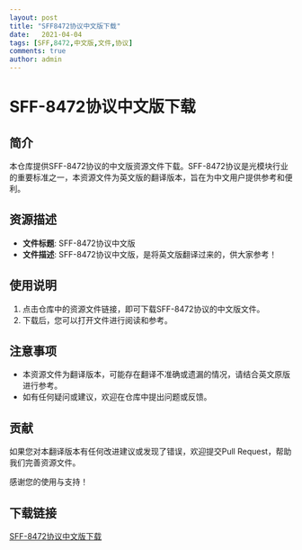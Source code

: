 ```yaml
---
layout: post
title: "SFF8472协议中文版下载"
date:   2021-04-04
tags: [SFF,8472,中文版,文件,协议]
comments: true
author: admin
---
```

# SFF-8472协议中文版下载

## 简介
本仓库提供SFF-8472协议的中文版资源文件下载。SFF-8472协议是光模块行业的重要标准之一，本资源文件为英文版的翻译版本，旨在为中文用户提供参考和便利。

## 资源描述
- **文件标题**: SFF-8472协议中文版
- **文件描述**: SFF-8472协议中文版，是将英文版翻译过来的，供大家参考！

## 使用说明
1. 点击仓库中的资源文件链接，即可下载SFF-8472协议的中文版文件。
2. 下载后，您可以打开文件进行阅读和参考。

## 注意事项
- 本资源文件为翻译版本，可能存在翻译不准确或遗漏的情况，请结合英文原版进行参考。
- 如有任何疑问或建议，欢迎在仓库中提出问题或反馈。

## 贡献
如果您对本翻译版本有任何改进建议或发现了错误，欢迎提交Pull Request，帮助我们完善资源文件。

感谢您的使用与支持！

## 下载链接

[SFF-8472协议中文版下载](https://pan.quark.cn/s/c798b2c3aac8)